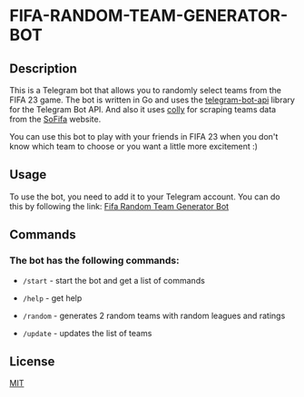 #   FIFA-RANDOM-TEAM-GENERATOR-BOT

## Description
This is a Telegram bot that allows you to randomly select teams from the FIFA 23 game. The bot is written in Go and uses the [telegram-bot-api](https://github.com/go-telegram-bot-api/telegram-bot-api/tree/master) library for the Telegram Bot API.
And also it uses [colly](https://github.com/gocolly/colly) for scraping teams data from the [SoFifa](https://sofifa.com/teams) website.

You can use this bot to play with your friends in FIFA 23 when you don't know which team to choose or you want a little more excitement :)

## Usage
To use the bot, you need to add it to your Telegram account. You can do this by following the link: [Fifa Random Team Generator Bot](https://t.me/fifa23_random_team_generator_bot)

## Commands

### The bot has the following commands:

- `/start` - start the bot and get a list of commands
- `/help` - get help

- `/random` - generates 2 random teams with random leagues and ratings
- `/update` - updates the list of teams


## License
[MIT](https://choosealicense.com/licenses/mit/)
